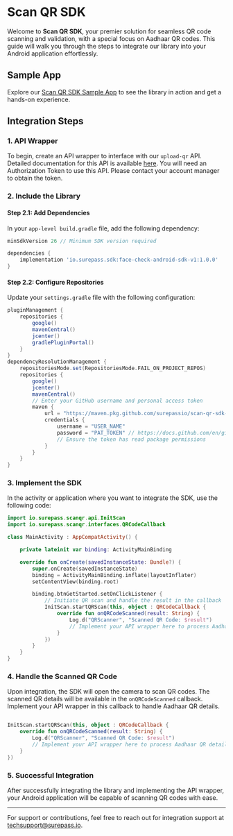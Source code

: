 # Scan QR SDK

Welcome to **Scan QR SDK**, your premier solution for seamless QR code scanning and validation, with a special focus on Aadhaar QR codes. This guide will walk you through the steps to integrate our library into your Android application effortlessly.

## Sample App

Explore our [Scan QR SDK Sample App](https://github.com/surepassio/scan-qr-sdk-sample-app) to see the library in action and get a hands-on experience.

## Integration Steps

### 1. API Wrapper

To begin, create an API wrapper to interface with our `upload-qr` API. Detailed documentation for this API is available [here](https://docs.surepass.io/#0dd9cad1-323d-4ac3-a5e1-91e3bb548c66).
You will need an Authorization Token to use this API. Please contact your account manager to obtain the token.

### 2. Include the Library

#### Step 2.1: Add Dependencies

In your `app-level build.gradle` file, add the following dependency:

```groovy
minSdkVersion 26 // Minimum SDK version required

dependencies {
    implementation 'io.surepass.sdk:face-check-android-sdk-v1:1.0.0'
}
```

#### Step 2.2: Configure Repositories

Update your `settings.gradle` file with the following configuration:

```groovy
pluginManagement {
    repositories {
        google()
        mavenCentral()
        jcenter()
        gradlePluginPortal()
    }
}
dependencyResolutionManagement {
    repositoriesMode.set(RepositoriesMode.FAIL_ON_PROJECT_REPOS)
    repositories {
        google()
        jcenter()
        mavenCentral()
        // Enter your GitHub username and personal access token
        maven {
            url = "https://maven.pkg.github.com/surepassio/scan-qr-sdk-sample-app"
            credentials {
                username = "USER_NAME"
                password = "PAT_TOKEN" // https://docs.github.com/en/github/authenticating-to-github/keeping-your-account-and-data-secure/creating-a-personal-access-token
                // Ensure the token has read package permissions
            }
        }
    }
}

```
### 3. Implement the SDK

In the activity or application where you want to integrate the SDK, use the following code:

```kotlin
import io.surepass.scanqr.api.InitScan
import io.surepass.scanqr.interfaces.QRCodeCallback

class MainActivity : AppCompatActivity() {

    private lateinit var binding: ActivityMainBinding

    override fun onCreate(savedInstanceState: Bundle?) {
        super.onCreate(savedInstanceState)
        binding = ActivityMainBinding.inflate(layoutInflater)
        setContentView(binding.root)

        binding.btnGetStarted.setOnClickListener {
            // Initiate QR scan and handle the result in the callback
            InitScan.startQRScan(this, object : QRCodeCallback {
                override fun onQRCodeScanned(result: String) {
                    Log.d("QRScanner", "Scanned QR Code: $result")
                    // Implement your API wrapper here to process Aadhaar QR details
                }
            })
        }
    }
}
```

### 4. Handle the Scanned QR Code

Upon integration, the SDK will open the camera to scan QR codes. The scanned QR details will be available in the `onQRCodeScanned` callback. Implement your API wrapper in this callback to handle Aadhaar QR details.

```kotlin

InitScan.startQRScan(this, object : QRCodeCallback {
    override fun onQRCodeScanned(result: String) {
        Log.d("QRScanner", "Scanned QR Code: $result")
        // Implement your API wrapper here to process Aadhaar QR details
    }
})

```

### 5. Successful Integration

After successfully integrating the library and implementing the API wrapper, your Android application will be capable of scanning QR codes with ease.

<hr/>

For support or contributions, feel free to reach out for integration support at techsupport@surepass.io.
